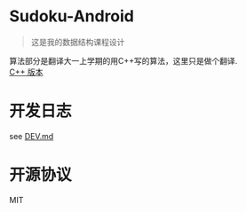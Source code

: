 Sudoku-Android
===
>这是我的数据结构课程设计

算法部分是翻译大一上学期的用C++写的算法，这里只是做个翻译.  
[C++ 版本](https://github.com/Jayin/sudoku/blob/master/clang/sudoku.cpp)

开发日志
===
see [DEV.md](DEV.md)


开源协议
===
MIT
